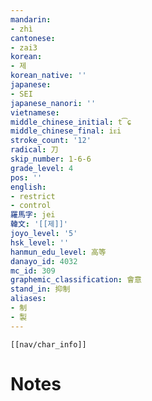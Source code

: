 ```yaml
---
mandarin:
- zhì
cantonese:
- zai3
korean:
- 제
korean_native: ''
japanese:
- SEI
japanese_nanori: ''
vietnamese:
middle_chinese_initial: t͡ɕ
middle_chinese_final: iᴇi
stroke_count: '12'
radical: 刀
skip_number: 1-6-6
grade_level: 4
pos: ''
english:
- restrict
- control
羅馬字: jei
韓文: '[[제]]'
joyo_level: '5'
hsk_level: ''
hanmun_edu_level: 高等
danayo_id: 4032
mc_id: 309
graphemic_classification: 會意
stand_in: 抑制
aliases:
- 制
- 製
---
```

```meta-bind-embed
[[nav/char_info]]
```

# Notes
